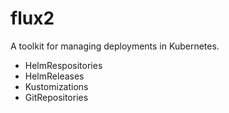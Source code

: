# flux2
A toolkit for managing deployments in Kubernetes.

- HelmRespositories
- HelmReleases
- Kustomizations
- GitRepositories
